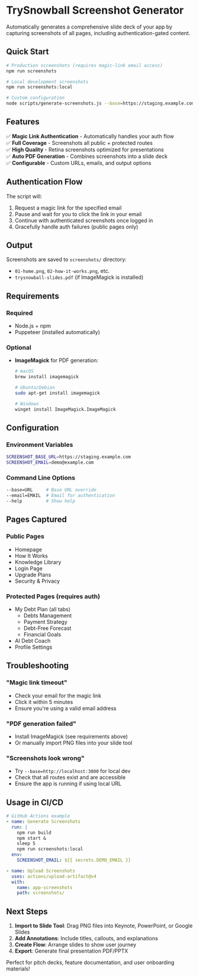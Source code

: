 # TrySnowball Screenshot Generator

Automatically generates a comprehensive slide deck of your app by capturing screenshots of all pages, including authentication-gated content.

## Quick Start

```bash
# Production screenshots (requires magic-link email access)
npm run screenshots

# Local development screenshots  
npm run screenshots:local

# Custom configuration
node scripts/generate-screenshots.js --base=https://staging.example.com --email=your@email.com
```

## Features

✅ **Magic Link Authentication** - Automatically handles your auth flow  
✅ **Full Coverage** - Screenshots all public + protected routes  
✅ **High Quality** - Retina screenshots optimized for presentations  
✅ **Auto PDF Generation** - Combines screenshots into a slide deck  
✅ **Configurable** - Custom URLs, emails, and output options  

## Authentication Flow

The script will:
1. Request a magic link for the specified email
2. Pause and wait for you to click the link in your email
3. Continue with authenticated screenshots once logged in
4. Gracefully handle auth failures (public pages only)

## Output

Screenshots are saved to `screenshots/` directory:
- `01-home.png`, `02-how-it-works.png`, etc.
- `trysnowball-slides.pdf` (if ImageMagick is installed)

## Requirements

### Required
- Node.js + npm
- Puppeteer (installed automatically)

### Optional
- **ImageMagick** for PDF generation:
  ```bash
  # macOS
  brew install imagemagick
  
  # Ubuntu/Debian  
  sudo apt-get install imagemagick
  
  # Windows
  winget install ImageMagick.ImageMagick
  ```

## Configuration

### Environment Variables
```bash
SCREENSHOT_BASE_URL=https://staging.example.com
SCREENSHOT_EMAIL=demo@example.com
```

### Command Line Options
```bash
--base=URL     # Base URL override
--email=EMAIL  # Email for authentication
--help         # Show help
```

## Pages Captured

### Public Pages
- Homepage
- How It Works
- Knowledge Library  
- Login Page
- Upgrade Plans
- Security & Privacy

### Protected Pages (requires auth)
- My Debt Plan (all tabs)
  - Debts Management
  - Payment Strategy  
  - Debt-Free Forecast
  - Financial Goals
- AI Debt Coach
- Profile Settings

## Troubleshooting

### "Magic link timeout"
- Check your email for the magic link
- Click it within 5 minutes
- Ensure you're using a valid email address

### "PDF generation failed"  
- Install ImageMagick (see requirements above)
- Or manually import PNG files into your slide tool

### "Screenshots look wrong"
- Try `--base=http://localhost:3000` for local dev
- Check that all routes exist and are accessible
- Ensure the app is running if using local URL

## Usage in CI/CD

```yaml
# GitHub Actions example
- name: Generate Screenshots
  run: |
    npm run build
    npm start &
    sleep 5
    npm run screenshots:local
  env:
    SCREENSHOT_EMAIL: ${{ secrets.DEMO_EMAIL }}

- name: Upload Screenshots
  uses: actions/upload-artifact@v4  
  with:
    name: app-screenshots
    path: screenshots/
```

## Next Steps

1. **Import to Slide Tool**: Drag PNG files into Keynote, PowerPoint, or Google Slides
2. **Add Annotations**: Include titles, callouts, and explanations  
3. **Create Flow**: Arrange slides to show user journey
4. **Export**: Generate final presentation PDF/PPTX

Perfect for pitch decks, feature documentation, and user onboarding materials!